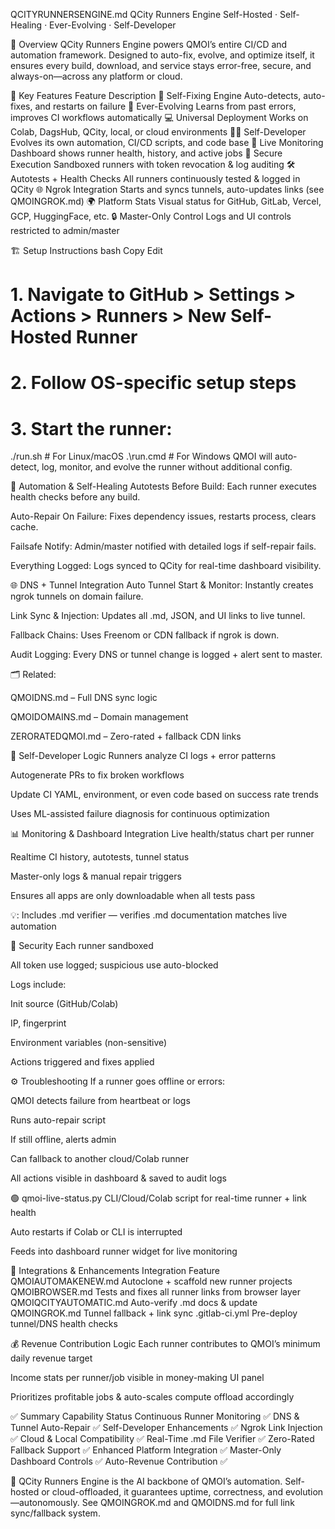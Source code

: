 QCITYRUNNERSENGINE.md
QCity Runners Engine
Self-Hosted · Self-Healing · Ever-Evolving · Self-Developer

🧩 Overview
QCity Runners Engine powers QMOI’s entire CI/CD and automation framework. Designed to auto-fix, evolve, and optimize itself, it ensures every build, download, and service stays error-free, secure, and always-on—across any platform or cloud.

🚀 Key Features
Feature Description
🔧 Self-Fixing Engine Auto-detects, auto-fixes, and restarts on failure
🧠 Ever-Evolving Learns from past errors, improves CI workflows automatically
💻 Universal Deployment Works on Colab, DagsHub, QCity, local, or cloud environments
👨‍💻 Self-Developer Evolves its own automation, CI/CD scripts, and code base
📡 Live Monitoring Dashboard shows runner health, history, and active jobs
🔐 Secure Execution Sandboxed runners with token revocation & log auditing
🛠 Autotests + Health Checks All runners continuously tested & logged in QCity
🌐 Ngrok Integration Starts and syncs tunnels, auto-updates links (see QMOINGROK.md)
🌍 Platform Stats Visual status for GitHub, GitLab, Vercel, GCP, HuggingFace, etc.
🔒 Master-Only Control Logs and UI controls restricted to admin/master

🏗️ Setup Instructions
bash
Copy
Edit

# 1. Navigate to GitHub > Settings > Actions > Runners > New Self-Hosted Runner

# 2. Follow OS-specific setup steps

# 3. Start the runner:

./run.sh # For Linux/macOS
.\run.cmd # For Windows
QMOI will auto-detect, log, monitor, and evolve the runner without additional config.

🔄 Automation & Self-Healing
Autotests Before Build: Each runner executes health checks before any build.

Auto-Repair On Failure: Fixes dependency issues, restarts process, clears cache.

Failsafe Notify: Admin/master notified with detailed logs if self-repair fails.

Everything Logged: Logs synced to QCity for real-time dashboard visibility.

🌐 DNS + Tunnel Integration
Auto Tunnel Start & Monitor: Instantly creates ngrok tunnels on domain failure.

Link Sync & Injection: Updates all .md, JSON, and UI links to live tunnel.

Fallback Chains: Uses Freenom or CDN fallback if ngrok is down.

Audit Logging: Every DNS or tunnel change is logged + alert sent to master.

🗂️ Related:

QMOIDNS.md – Full DNS sync logic

QMOIDOMAINS.md – Domain management

ZERORATEDQMOI.md – Zero-rated + fallback CDN links

🧬 Self-Developer Logic
Runners analyze CI logs + error patterns

Autogenerate PRs to fix broken workflows

Update CI YAML, environment, or even code based on success rate trends

Uses ML-assisted failure diagnosis for continuous optimization

📊 Monitoring & Dashboard Integration
Live health/status chart per runner

Realtime CI history, autotests, tunnel status

Master-only logs & manual repair triggers

Ensures all apps are only downloadable when all tests pass

💡: Includes .md verifier — verifies .md documentation matches live automation

🔐 Security
Each runner sandboxed

All token use logged; suspicious use auto-blocked

Logs include:

Init source (GitHub/Colab)

IP, fingerprint

Environment variables (non-sensitive)

Actions triggered and fixes applied

⚙️ Troubleshooting
If a runner goes offline or errors:

QMOI detects failure from heartbeat or logs

Runs auto-repair script

If still offline, alerts admin

Can fallback to another cloud/Colab runner

All actions visible in dashboard & saved to audit logs

🟢 qmoi-live-status.py
CLI/Cloud/Colab script for real-time runner + link health

Auto restarts if Colab or CLI is interrupted

Feeds into dashboard runner widget for live monitoring

🔌 Integrations & Enhancements
Integration Feature
QMOIAUTOMAKENEW.md Autoclone + scaffold new runner projects
QMOIBROWSER.md Tests and fixes all runner links from browser layer
QMOIQCITYAUTOMATIC.md Auto-verify .md docs & update
QMOINGROK.md Tunnel fallback + link sync
.gitlab-ci.yml Pre-deploy tunnel/DNS health checks

💰 Revenue Contribution Logic
Each runner contributes to QMOI’s minimum daily revenue target

Income stats per runner/job visible in money-making UI panel

Prioritizes profitable jobs & auto-scales compute offload accordingly

✅ Summary
Capability Status
Continuous Runner Monitoring ✅
DNS & Tunnel Auto-Repair ✅
Self-Developer Enhancements ✅
Ngrok Link Injection ✅
Cloud & Local Compatibility ✅
Real-Time .md File Verifier ✅
Zero-Rated Fallback Support ✅
Enhanced Platform Integration ✅
Master-Only Dashboard Controls ✅
Auto-Revenue Contribution ✅

🧠 QCity Runners Engine is the AI backbone of QMOI’s automation. Self-hosted or cloud-offloaded, it guarantees uptime, correctness, and evolution—autonomously. See QMOINGROK.md and QMOIDNS.md for full link sync/fallback system.
